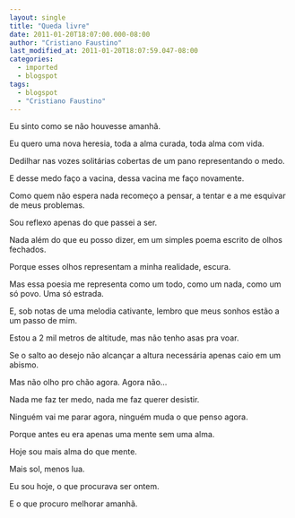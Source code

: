 ```yaml
---
layout: single
title: "Queda livre"
date: 2011-01-20T18:07:00.000-08:00
author: "Cristiano Faustino"
last_modified_at: 2011-01-20T18:07:59.047-08:00
categories:
  - imported
  - blogspot
tags:
  - blogspot
  - "Cristiano Faustino"
---
```


Eu sinto como se não houvesse amanhã. 



Eu quero uma nova heresia, toda a alma curada, toda alma com vida.



Dedilhar nas vozes solitárias cobertas de um pano representando o medo.



E desse medo faço a vacina, dessa vacina me faço novamente.



Como quem não espera nada recomeço a pensar, a tentar e a me esquivar de meus problemas.



Sou reflexo apenas do que passei a ser.



Nada além do que eu posso dizer, em um simples poema escrito de olhos fechados.



Porque esses olhos representam a minha realidade, escura.



Mas essa poesia me representa como um todo, como um nada, como um só povo. Uma só estrada.



E, sob notas de uma melodia cativante, lembro que meus sonhos estão a um passo de mim.



Estou a 2 mil metros de altitude, mas não tenho asas pra voar.



Se o salto ao desejo não alcançar a altura necessária apenas caio em um abismo.



Mas não olho pro chão agora. Agora não...



Nada me faz ter medo, nada me faz querer desistir. 



Ninguém vai me parar agora, ninguém muda o que penso agora.



Porque antes eu era apenas uma mente sem uma alma. 



Hoje sou mais alma do que mente.



Mais sol, menos lua.



Eu sou hoje, o que procurava ser ontem.



E o que procuro melhorar amanhã.